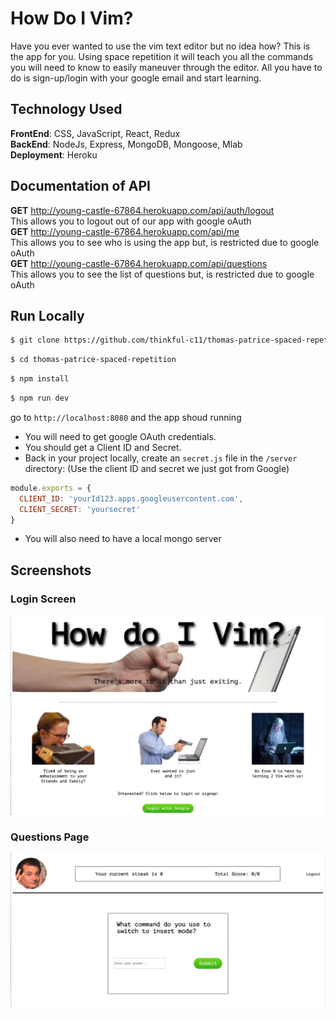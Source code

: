 # How Do I Vim?

Have you ever wanted to use the vim text editor but no idea how? This is the app
for you. Using space repetition it will teach you all the commands you will need
to know to easily maneuver through the editor. All you have to do is sign-up/login
with your google email and start learning.

## Technology Used

**FrontEnd**: CSS, JavaScript, React, Redux <br/>
**BackEnd**: NodeJs, Express, MongoDB, Mongoose, Mlab <br/>
**Deployment**: Heroku <br/>

## Documentation of API

**GET** http://young-castle-67864.herokuapp.com/api/auth/logout <br/>
This allows you to logout out of our app with google oAuth <br/>
**GET** http://young-castle-67864.herokuapp.com/api/me <br/>
This allows you to see who is using the app but, is restricted due to google oAuth <br/>
**GET** http://young-castle-67864.herokuapp.com/api/questions <br/>
This allows you to see the list of questions but, is restricted due to google oAuth <br/>

## Run Locally

```sh
$ git clone https://github.com/thinkful-c11/thomas-patrice-spaced-repetition.git
```

```sh
$ cd thomas-patrice-spaced-repetition
```

```sh
$ npm install
```

```sh
$ npm run dev
```
go to `http://localhost:8080` and the app shoud running

* You will need to get google OAuth credentials.
* You should get a Client ID and Secret.
* Back in your project locally, create an `secret.js` file in the `/server` directory:
(Use the client ID and secret we just got from Google)

```js
module.exports = {
  CLIENT_ID: 'yourId123.apps.googleusercontent.com',
  CLIENT_SECRET: 'yoursecret'
}
```

* You will also need to have a local mongo server

## Screenshots
### Login Screen
![Login Screen](Images/Login.png) <br/>
### Questions Page
![Questions Page](Images/QuestionsPage.png) <br/>
